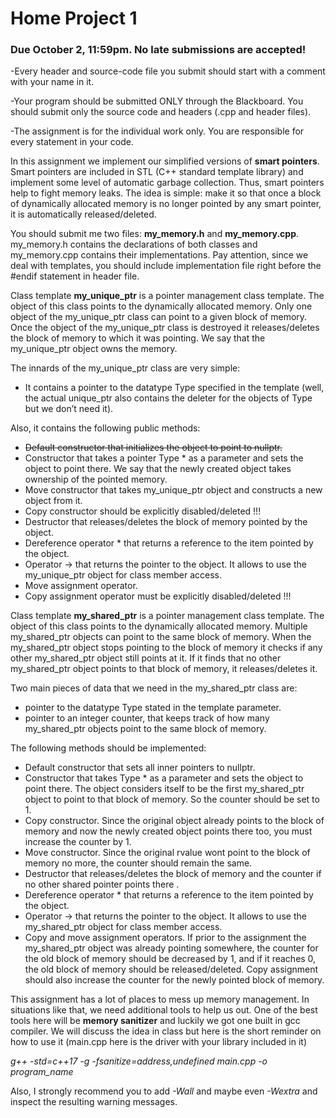 # Home Project 1
### Due October 2, 11:59pm. No late submissions are accepted!

-Every header and source-code file you submit should start with a comment with your name in it.

-Your program should be submitted ONLY through the Blackboard. You should submit only the source code and headers (.cpp and header files).

-The assignment is for the individual work only. You are responsible for every statement in your code.

In this assignment we implement our simplified versions of **smart pointers**. Smart pointers are included in STL (C++ standard template library) and implement some level of automatic garbage collection. Thus, smart pointers help to fight memory leaks. The idea is simple: make it so that once a block of dynamically allocated memory is no longer pointed by any smart pointer, it is automatically released/deleted.

You should submit me two files: **my_memory.h** and **my_memory.cpp**. my_memory.h contains the declarations of both classes and my_memory.cpp contains their implementations. Pay attention, since we deal with templates, you should include implementation file right before the #endif statement in header file.

Class template **my_unique_ptr** is a pointer management class template. The object of this class points to the dynamically allocated memory. Only one object of the my_unique_ptr class can point to a given block of memory. Once the object of the my_unique_ptr class is destroyed it releases/deletes the block of memory to which it was pointing. We say that the my_unique_ptr object owns the memory.

The innards of the my_unique_ptr class are very simple: 
+ It contains a pointer to the datatype Type specified in the template (well, the actual unique_ptr also contains the deleter for the objects of Type but we don’t need it). 

Also, it contains the following public methods:

+ ~~Default constructor that initializes the object to point to nullptr.~~
+ Constructor that takes a pointer Type * as a parameter and sets the object to point there. We say that the newly created object takes ownership of the pointed memory.
+ Move constructor that takes my_unique_ptr object and constructs a new object from it.
+ Copy constructor should be explicitly disabled/deleted !!!
+ Destructor that releases/deletes the block of memory pointed by the object.
+ Dereference operator * that returns a reference to the item pointed by the object.
+ Operator -> that returns the pointer to the object. It allows to use the my_unique_ptr object for class member access.
+ Move assignment operator.
+ Copy assignment operator must be explicitly disabled/deleted !!!




Class template **my_shared_ptr** is a pointer management class template. The object of this class points to the dynamically allocated memory. Multiple my_shared_ptr objects can point to the same block of memory. When the my_shared_ptr object stops pointing to the block of memory it checks if any other my_shared_ptr object still points at it. If it finds that no other my_shared_ptr object points to that block of memory, it releases/deletes it.

Two main pieces of data that we need in the my_shared_ptr class are:

+ pointer to the datatype Type stated in the template parameter.
+ pointer to an integer counter, that keeps track of how many my_shared_ptr objects point to the same block of memory.

The following methods should be implemented:

+ Default constructor that sets all inner pointers to nullptr.
+ Constructor that takes Type * as a parameter and sets the object to point there. The object considers itself to be the first my_shared_ptr object to point to that block of memory. So the counter should be set to 1.
+ Copy constructor. Since the original object already points to the block of memory and now the newly created object points there too, you must increase the counter by 1.
+ Move constructor. Since the original rvalue wont point to the block of memory no more, the counter should remain the same.
+ Destructor that releases/deletes the block of memory and the counter if no other shared pointer points there .
+ Dereference operator * that returns a reference to the item pointed by the object.
+ Operator -> that returns the pointer to the object. It allows to use the my_shared_ptr object for class member access.
+ Copy and move assignment operators. If prior to the assignment the my_shared_ptr object was already pointing somewhere, the counter for the old block of memory should be decreased by 1, and if it reaches 0, the old block of memory should be released/deleted. Copy assignment should also increase the counter for the newly pointed block of memory.


This assignment has a lot of places to mess up memory management. In situations like that, we need additional tools to help us out. One of the best tools here will be **memory sanitizer** and luckily we got one built in gcc compiler. We will discuss the idea in class but here is the short reminder on how to use it (main.cpp here is the driver with your library included in it)


*_g++  -std=c++17  -g  -fsanitize=address,undefined  main.cpp  -o  program_name_*

Also, I strongly recommend you to add *-Wall* and maybe even *-Wextra* and inspect the resulting warning messages.
